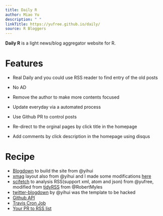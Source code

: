 ```yaml
---
title: Daily R
author: Miao Yu
description: " "
linkTitle: https://yufree.github.io/daily/
source: R Bloggers
---
```


**Daily R** is a light news/blog aggregator website for R. 

# Features

- Real Daily and you could use RSS reader to find entry of the old posts

- No AD

- Remove the author to make more contents focused

- Update everyday via a automated process

- Use Github PR to control posts

- Re-direct to the orginal pages by click title in the homepage

- Add comments by click description in the homepage using disqus

# Recipe 
 
- [Blogdown](https://github.com/rstudio/blogdown) to build the site from @yihui
- [xmag](https://github.com/yihui/hugo-xmag) layout also from @yihui and I made some modifications [here](https://github.com/yufree/hugo-xmag)
- [scifetch](https://github.com/yufree/scifetch) to analysis RSS(support xml, atom and json) from @yufree, modified from [tidyRSS](https://cran.r-project.org/web/packages/tidyRSS/index.html) from @RobertMyles
- [twitter-blogdown](https://t.yihui.name) by @yihui was the template to be hacked
- [Github API](https://developer.github.com/v3/pulls/)
- [Travis Cron Job](https://docs.travis-ci.com/user/cron-jobs/)
- [Your PR to RSS list](https://github.com/yufree/daily/edit/master/R/list.txt)
